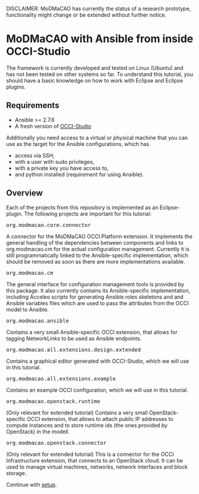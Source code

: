 DISCLAIMER: MoDMaCAO has currently the status of a research prototype, functionality might change or be extended without 
further notice.

# MoDMaCAO with Ansible from inside OCCI-Studio
The framework is currently developed and tested on Linux (Ubuntu) and has not been tested on other systems so
far. To understand this tutorial, you should have a basic knowledge on how to work with Eclipse and Eclipse plugins.

## Requirements
- Ansible >= 2.7.6
- A fresh version of [OCCI-Studio](https://github.com/occiware/OCCI-Studio/releases)

Additionally you need access to a virtual or physical machine that you can use as the target for 
the Ansible configurations, which has
- access via SSH,
- with a user with sudo privileges,
- with a private key you have access to,
- and python installed (requirement for using Ansible).

## Overview
Each of the projects from this repository is implemented as an Eclipse-plugin.
The following projects are important for this tutorial:

<pre>org.modmacao.core.connector</pre>
A connector for the MoDMaCAO OCCI Platform extension. It implements
the general handling of the dependencies between components and links to org.modmacao.cm for the actual configuration management.
Currently it is still programmatically linked to the Ansible-specific implementation, which should be removed as soon as there are
more implementations available.

<pre>org.modmacao.cm</pre>
The general interface for configuration management tools is provided by this package. It also currently contains its
Ansible-specific implementation, including Acceleo scripts for generating Ansible roles skeletons and
and Ansible variables files which are used to pass the attributes from the OCCI model to Ansible.

<pre>org.modmacao.ansible</pre>
Contains a very small Ansible-specific OCCI extension, that allows for tagging NetworkLinks to be used as Ansible endpoints.

<pre>org.modmacao.all.extensions.design.extended</pre>
Contains a graphical editor generated with OCCI-Studio, which we will use in this tutorial.

<pre>org.modmacao.all.extensions.example</pre>
Contains an example OCCI configuration, which we will use in this tutorial.

<pre>org.modmacao.openstack.runtime</pre>
(Only relevant for extended tutorial) 
Contains a very small OpenStack-specific OCCI extension, that allows to attach public IP addresses to compute instances and
to store runtime ids (the ones provided by OpenStack) in the modell.

<pre>org.modmacao.openstack.connector</pre>
(Only relevant for extended tutorial)
This is a connector for the OCCI Infrastructure extension, that connects to an OpenStack cloud. It can be used to manage virtual
machines, networks, network interfaces and block storage.

Continue with [setup](setup.md).
